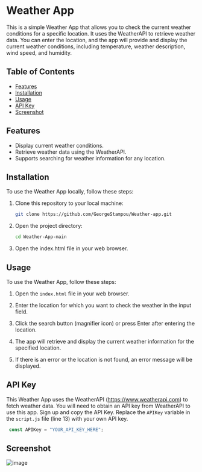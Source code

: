 # Weather App

This is a simple Weather App that allows you to check the current weather conditions for a specific location. It uses the WeatherAPI to retrieve weather data. You can enter the location, and the app will provide and display the current weather conditions, including temperature, weather description, wind speed, and humidity.

## Table of Contents
- [Features](#features)
- [Installation](#installation)
- [Usage](#usage)
- [API Key](#api-key)
- [Screenshot](#screenshot)

## Features
- Display current weather conditions.
- Retrieve weather data using the WeatherAPI.
- Supports searching for weather information for any location.

## Installation
To use the Weather App locally, follow these steps:

1. Clone this repository to your local machine:

   ```bash
   git clone https://github.com/GeorgeStampou/Weather-app.git

2. Open the project directory:
   
   ```bash
   cd Weather-App-main
3. Open the index.html file in your web browser.

## Usage

To use the Weather App, follow these steps:

1. Open the `index.html` file in your web browser.

2. Enter the location for which you want to check the weather in the input field.

3. Click the search button (magnifier icon) or press Enter after entering the location.

4. The app will retrieve and display the current weather information for the specified location.

5. If there is an error or the location is not found, an error message will be displayed.

## API Key

This Weather App uses the WeatherAPI (https://www.weatherapi.com) to fetch weather data. You will need to obtain an API key from WeatherAPI to use this app. Sign up and copy the API Key. Replace the `APIKey` variable in the `script.js` file (line 13) with your own API key.

```javascript
 const APIKey = "YOUR_API_KEY_HERE";
```
## Screenshot
![image](https://github.com/GeorgeStampou/Weather-app/assets/58564542/985a91d1-ed48-4a80-93fc-1f95150b2c4b)
